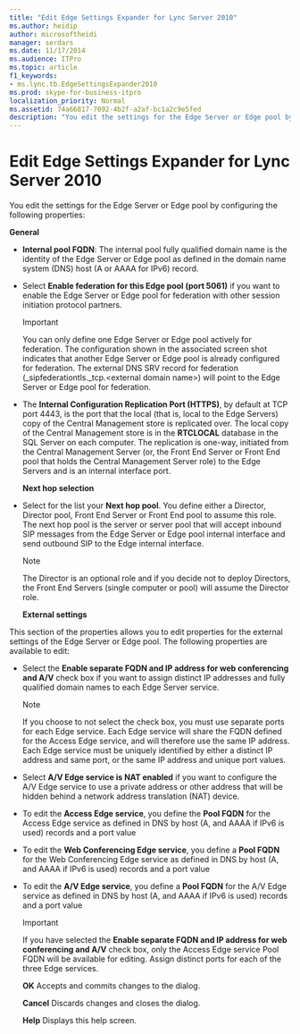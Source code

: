 ```yaml
---
title: "Edit Edge Settings Expander for Lync Server 2010"
ms.author: heidip
author: microsoftheidi
manager: serdars
ms.date: 11/17/2014
ms.audience: ITPro
ms.topic: article
f1_keywords:
- ms.lync.tb.EdgeSettingsExpander2010
ms.prod: skype-for-business-itpro
localization_priority: Normal
ms.assetid: 74a66817-7092-4b2f-a2af-bc1a2c9e5fed
description: "You edit the settings for the Edge Server or Edge pool by configuring the following properties:"
---
```


# Edit Edge Settings Expander for Lync Server 2010
 
You edit the settings for the Edge Server or Edge pool by configuring the following properties: 
  
 **General**
  
- **Internal pool FQDN**: The internal pool fully qualified domain name is the identity of the Edge Server or Edge pool as defined in the domain name system (DNS) host (A or AAAA for IPv6) record.
    
- Select **Enable federation for this Edge pool (port 5061)** if you want to enable the Edge Server or Edge pool for federation with other session initiation protocol partners.
    
    > [!IMPORTANT]
    > You can only define one Edge Server or Edge pool actively for federation. The configuration shown in the associated screen shot indicates that another Edge Server or Edge pool is already configured for federation. The external DNS SRV record for federation (_sipfederationtls._tcp.\<external domain name\>) will point to the Edge Server or Edge pool for federation. 
  
- The **Internal Configuration Replication Port (HTTPS)**, by default at TCP port 4443, is the port that the local (that is, local to the Edge Servers) copy of the Central Management store is replicated over. The local copy of the Central Management store is in the **RTCLOCAL** database in the SQL Server on each computer. The replication is one-way, initiated from the Central Management Server (or, the Front End Server or Front End pool that holds the Central Management Server role) to the Edge Servers and is an internal interface port.
    
  **Next hop selection**
  
- Select for the list your **Next hop pool**. You define either a Director, Director pool, Front End Server or Front End pool to assume this role. The next hop pool is the server or server pool that will accept inbound SIP messages from the Edge Server or Edge pool internal interface and send outbound SIP to the Edge internal interface.
    
    > [!NOTE]
    > The Director is an optional role and if you decide not to deploy Directors, the Front End Servers (single computer or pool) will assume the Director role. 
  
  **External settings**
  
This section of the properties allows you to edit properties for the external settings of the Edge Server or Edge pool. The following properties are available to edit:
  
- Select the **Enable separate FQDN and IP address for web conferencing and A/V** check box if you want to assign distinct IP addresses and fully qualified domain names to each Edge Server service.
    
    > [!NOTE]
    > If you choose to not select the check box, you must use separate ports for each Edge service. Each Edge service will share the FQDN defined for the Access Edge service, and will therefore use the same IP address. Each Edge service must be uniquely identified by either a distinct IP address and same port, or the same IP address and unique port values. 
  
- Select **A/V Edge service is NAT enabled** if you want to configure the A/V Edge service to use a private address or other address that will be hidden behind a network address translation (NAT) device.
    
- To edit the **Access Edge service**, you define the **Pool FQDN** for the Access Edge service as defined in DNS by host (A, and AAAA if IPv6 is used) records and a port value
    
- To edit the **Web Conferencing Edge service**, you define a **Pool FQDN** for the Web Conferencing Edge service as defined in DNS by host (A, and AAAA if IPv6 is used) records and a port value
    
- To edit the **A/V Edge service**, you define a **Pool FQDN** for the A/V Edge service as defined in DNS by host (A, and AAAA if IPv6 is used) records and a port value
    
    > [!IMPORTANT]
    > If you have selected the **Enable separate FQDN and IP address for web conferencing and A/V** check box, only the Access Edge service Pool FQDN will be available for editing. Assign distinct ports for each of the three Edge services.
  
  **OK** Accepts and commits changes to the dialog.
  
  **Cancel** Discards changes and closes the dialog.
  
  **Help** Displays this help screen.
  

